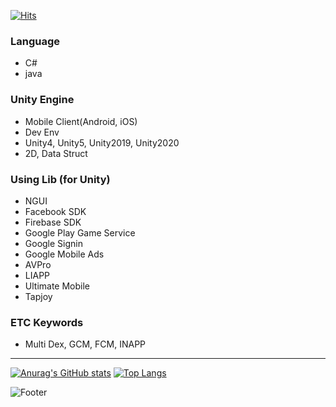 [![Hits](https://hits.seeyoufarm.com/api/count/incr/badge.svg?url=https%3A%2F%2Fgithub.com%2Fredccoma&count_bg=%2379C83D&title_bg=%23555555&icon=&icon_color=%23E7E7E7&title=hits&edge_flat=false)](https://hits.seeyoufarm.com)

### Language
- C#
- java

### Unity Engine
- Mobile Client(Android, iOS)
- Dev Env
- Unity4, Unity5, Unity2019, Unity2020
- 2D, Data Struct

### Using Lib (for Unity)
- NGUI
- Facebook SDK
- Firebase SDK
- Google Play Game Service
- Google Signin
- Google Mobile Ads
- AVPro
- LIAPP
- Ultimate Mobile
- Tapjoy

### ETC Keywords
- Multi Dex, GCM, FCM, INAPP

___
[![Anurag's GitHub stats](https://github-readme-stats.vercel.app/api?username=redccoma&count_private=true&show_icons=true&theme=tokyonight)](https://github.com/anuraghazra/github-readme-stats)  [![Top Langs](https://github-readme-stats.vercel.app/api/top-langs/?username=redccoma&layout=compact)](https://github.com/anuraghazra/github-readme-stats)

![Footer](https://capsule-render.vercel.app/api?type=waving&color=auto&height=200&section=footer)
